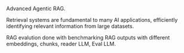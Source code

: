 Advanced Agentic RAG.

Retrieval systems are fundamental to many AI applications, efficiently identifying relevant information from large datasets.

RAG evalution done with benchmarking RAG outputs with different embeddings, chunks, reader LLM, Eval LLM.
